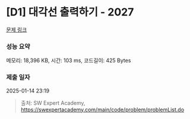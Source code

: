 # [D1] 대각선 출력하기 - 2027 

[문제 링크](https://swexpertacademy.com/main/code/problem/problemDetail.do?contestProbId=AV5QFuZ6As0DFAUq) 

### 성능 요약

메모리: 18,396 KB, 시간: 103 ms, 코드길이: 425 Bytes

### 제출 일자

2025-01-14 23:19



> 출처: SW Expert Academy, https://swexpertacademy.com/main/code/problem/problemList.do